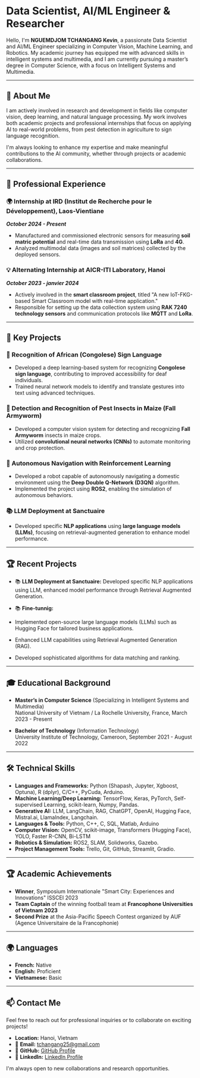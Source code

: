 # Data Scientist, AI/ML Engineer & Researcher

Hello, I'm **NGUEMDJOM TCHANGANG Kevin**, a passionate Data Scientist and AI/ML Engineer specializing in Computer Vision, Machine Learning, and Robotics. My academic journey has equipped me with advanced skills in intelligent systems and multimedia, and I am currently pursuing a master’s degree in Computer Science, with a focus on Intelligent Systems and Multimedia.

---

## 🚀 About Me

I am actively involved in research and development in fields like computer vision, deep learning, and natural language processing. My work involves both academic projects and professional internships that focus on applying AI to real-world problems, from pest detection in agriculture to sign language recognition.

I'm always looking to enhance my expertise and make meaningful contributions to the AI community, whether through projects or academic collaborations.

---

## 💼 Professional Experience

### 🌍 Internship at IRD (Institut de Recherche pour le Développement), Laos-Vientiane  
**_October 2024 - Present_**  
- Manufactured and commissioned electronic sensors for measuring **soil matric potential** and real-time data transmission using **LoRa** and **4G**.  
- Analyzed multimodal data (images and soil matrices) collected by the deployed sensors.

### 💡 Alternating Internship at AICR-ITI Laboratory, Hanoi  
**_October 2023 - janvier 2024_**  
- Actively involved in the **smart classroom project**, titled "A new IoT-FKG-based Smart Classroom model with real-time application."  
- Responsible for setting up the data collection system using **RAK 7240 technology sensors** and communication protocols like **MQTT** and **LoRa**.

---

## 🧠 Key Projects

### 🧬 Recognition of African (Congolese) Sign Language  
- Developed a deep learning-based system for recognizing **Congolese sign language**, contributing to improved accessibility for deaf individuals.  
- Trained neural network models to identify and translate gestures into text using advanced techniques.

### 🐛 Detection and Recognition of Pest Insects in Maize (Fall Armyworm)  
- Developed a computer vision system for detecting and recognizing **Fall Armyworm** insects in maize crops.  
- Utilized **convolutional neural networks (CNNs)** to automate monitoring and crop protection.

### 🤖 Autonomous Navigation with Reinforcement Learning  
- Developed a robot capable of autonomously navigating a domestic environment using the **Deep Double Q-Network (D3QN)** algorithm.  
- Implemented the project using **ROS2**, enabling the simulation of autonomous behaviors.

### 📚 LLM Deployment at Sanctuaire  
- Developed specific **NLP applications** using **large language models (LLMs)**, focusing on retrieval-augmented generation to enhance model performance.

---
## 🏆 Recent Projects

- 📚 **LLM Deployment at Sanctuaire:** Developed specific NLP applications using LLM, enhanced model performance through Retrieval Augmented Generation.

- 📚 **Fine-tunnig:**
- Implemented open-source large language models (LLMs) such as Hugging Face for tailored business applications.  
- Enhanced LLM capabilities using Retrieval Augmented Generation (RAG).  
- Developed sophisticated algorithms for data matching and ranking. 


---

## 🎓 Educational Background

- **Master’s in Computer Science** (Specializing in Intelligent Systems and Multimedia)  
  National University of Vietnam / La Rochelle University, France, March 2023 - Present

- **Bachelor of Technology** (Information Technology)  
  University Institute of Technology, Cameroon, September 2021 - August 2022

---

## 🛠️ Technical Skills

- **Languages and Frameworks:** Python (Shapash, Jupyter, Xgboost, Optuna), R (dplyr), C/C++, PyCuda, Arduino.  
- **Machine Learning/Deep Learning:** TensorFlow, Keras, PyTorch, Self-supervised Learning, scikit-learn, Numpy, Pandas.
- **Generative AI:** LLM, LangChain, RAG, ChatGPT, OpenAI, Hugging Face, Mistral.ai, LlamaIndex, Langchain.  
- **Languages & Tools:** Python, C++, C, SQL, Matlab, Arduino  
- **Computer Vision:** OpenCV, scikit-image, Transformers (Hugging Face), YOLO, Faster R-CNN, Bi-LSTM  
- **Robotics & Simulation:** ROS2, SLAM, Solidworks, Gazebo. 
- **Project Management Tools:** Trello, Git, GitHub, Streamlit, Gradio. 

---

## 🏆 Academic Achievements

- **Winner**, Symposium Internationale "Smart City: Experiences and Innovations" ISSCEI 2023  
- **Team Captain** of the winning football team at **Francophone Universities of Vietnam 2023**  
- **Second Prize** at the Asia-Pacific Speech Contest organized by AUF (Agence Universitaire de la Francophonie)

---

## 🌍 Languages

- **French:** Native  
- **English:** Proficient  
- **Vietnamese:** Basic  

---

## 📫 Contact Me

Feel free to reach out for professional inquiries or to collaborate on exciting projects!

- **Location:** Hanoi, Vietnam  
- 📧 **Email:** [tchangang25@gmail.com](mailto:tchangang25@gmail.com)  
- 🔗 **GitHub:** [GitHub Profile](https://github.com)  
- 💼 **LinkedIn:** [LinkedIn Profile](https://linkedin.com)

I'm always open to new collaborations and research opportunities.
